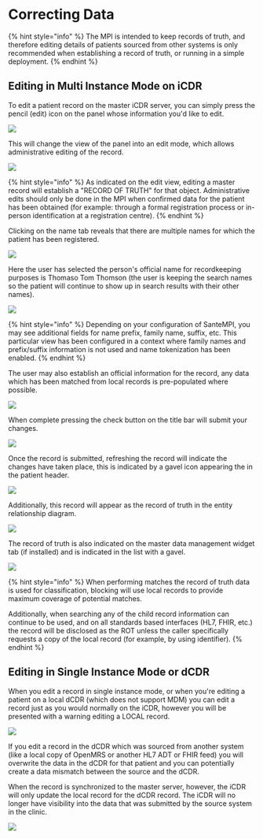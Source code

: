 # Correcting Data

{% hint style="info" %}
The MPI is intended to keep records of truth, and therefore editing details of patients sourced from other systems is only recommended when establishing a record of truth, or running in a simple deployment.
{% endhint %}

## Editing in Multi Instance Mode on iCDR

To edit a patient record on the master iCDR server, you can simply press the pencil \(edit\) icon on the panel whose information you'd like to edit. 

![](../.gitbook/assets/image%20%2820%29.png)

This will change the view of the panel into an edit mode, which allows administrative editing of the record.

![](../.gitbook/assets/image%20%2878%29.png)

{% hint style="info" %}
As indicated on the edit view, editing a master record will establish a "RECORD OF TRUTH" for that object. Administrative edits should only be done in the MPI when confirmed data for the patient has been obtained \(for example: through a formal registration process or in-person identification at a registration centre\).
{% endhint %}

Clicking on the name tab reveals that there are multiple names for which the patient has been registered. 

![](../.gitbook/assets/image%20%2847%29.png)

Here the user has selected the person's official name for recordkeeping purposes is Thomaso Tom Thomson \(the user is keeping the search names so the patient will continue to show up in search results with their other names\). 

![](../.gitbook/assets/image%20%2887%29.png)

{% hint style="info" %}
Depending on your configuration of SanteMPI, you may see additional fields for name prefix, family name, suffix, etc. This particular view has been configured in a context where family names and prefix/suffix information is not used and name tokenization has been enabled.
{% endhint %}

The user may also establish an official information for the record, any data which has been matched from local records is pre-populated where possible. 

![](../.gitbook/assets/image%20%2870%29.png)

When complete pressing the check button on the title bar will submit your changes.

![](../.gitbook/assets/image%20%2825%29.png)

Once the record is submitted, refreshing the record will indicate the changes have taken place, this is indicated by a gavel icon appearing the in the patient header.

![](../.gitbook/assets/image%20%289%29.png)

Additionally, this record will appear as the record of truth in the entity relationship diagram.

![](../.gitbook/assets/image%20%2860%29.png)

The record of truth is also indicated on the master data management widget tab \(if installed\) and is indicated in the list with a gavel.

![](../.gitbook/assets/image%20%2866%29.png)

{% hint style="info" %}
When performing matches the record of truth data is used for classification, blocking will use local records to provide maximum coverage of potential matches.

Additionally, when searching any of the child record information can continue to be used, and on all standards based interfaces \(HL7, FHIR, etc.\) the record will be disclosed as the ROT unless the caller specifically requests a copy of the local record \(for example, by using identifier\).
{% endhint %}

## Editing in Single Instance Mode or dCDR

When you edit a record in single instance mode, or when you're editing a patient on a local dCDR \(which does not support MDM\) you can edit a record just as you would normally on the iCDR, however you will be presented with a warning editing a LOCAL record.

![](../.gitbook/assets/image%20%2831%29.png)

If you edit a record in the dCDR which was sourced from another system \(like a local copy of OpenMRS or another HL7 ADT or FHIR feed\) you will overwrite the data in the dCDR for that patient and you can potentially create a data mismatch between the source and the dCDR.

When the record is synchronized to the master server, however, the iCDR will only update the local record for the dCDR record. The iCDR will no longer have visibility into the data that was submitted by the source system in the clinic.

![](../.gitbook/assets/image%20%2885%29.png)

